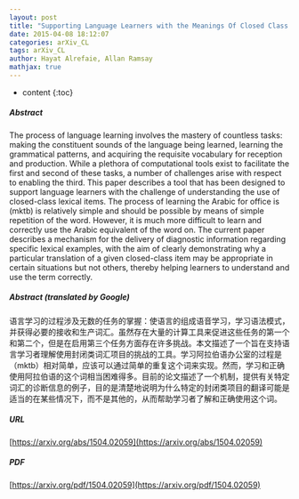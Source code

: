 ```yaml
---
layout: post
title: "Supporting Language Learners with the Meanings Of Closed Class Items"
date: 2015-04-08 18:12:07
categories: arXiv_CL
tags: arXiv_CL
author: Hayat Alrefaie, Allan Ramsay
mathjax: true
---
```


* content
{:toc}

##### Abstract
The process of language learning involves the mastery of countless tasks: making the constituent sounds of the language being learned, learning the grammatical patterns, and acquiring the requisite vocabulary for reception and production. While a plethora of computational tools exist to facilitate the first and second of these tasks, a number of challenges arise with respect to enabling the third. This paper describes a tool that has been designed to support language learners with the challenge of understanding the use of closed-class lexical items. The process of learning the Arabic for office is (mktb) is relatively simple and should be possible by means of simple repetition of the word. However, it is much more difficult to learn and correctly use the Arabic equivalent of the word on. The current paper describes a mechanism for the delivery of diagnostic information regarding specific lexical examples, with the aim of clearly demonstrating why a particular translation of a given closed-class item may be appropriate in certain situations but not others, thereby helping learners to understand and use the term correctly.

##### Abstract (translated by Google)
语言学习的过程涉及无数的任务的掌握：使语言的组成语音学习，学习语法模式，并获得必要的接收和生产词汇。虽然存在大量的计算工具来促进这些任务的第一个和第二个，但是在启用第三个任务方面存在许多挑战。本文描述了一个旨在支持语言学习者理解使用封闭类词汇项目的挑战的工具。学习阿拉伯语办公室的过程是（mktb）相对简单，应该可以通过简单的重复这个词来实现。然而，学习和正确使用阿拉伯语的这个词相当困难得多。目前的论文描述了一个机制，提供有关特定词汇的诊断信息的例子，目的是清楚地说明为什么特定的封闭类项目的翻译可能是适当的在某些情况下，而不是其他的，从而帮助学习者了解和正确使用这个词。

##### URL
[https://arxiv.org/abs/1504.02059](https://arxiv.org/abs/1504.02059)

##### PDF
[https://arxiv.org/pdf/1504.02059](https://arxiv.org/pdf/1504.02059)

